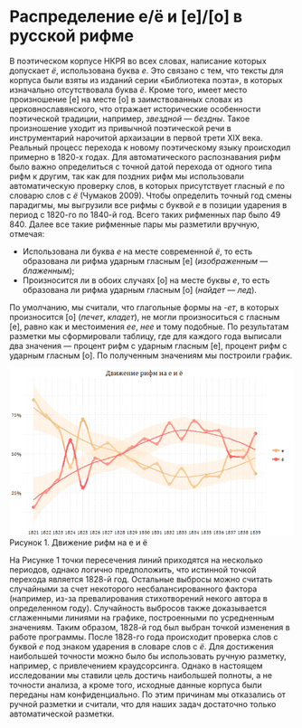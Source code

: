 # Распределение е/ё и [е]/[о] в русской рифме

В поэтическом корпусе НКРЯ во всех словах, написание которых допускает _ё_, использована буква _е_. Это связано с тем, что тексты для корпуса были взяты из изданий серии &laquo;Библиотека поэта&raquo;, в которых изначально отсутствовала буква _ё_. Кроме того, имеет место произношение [е] на месте [о] в заимствованных словах из церковнославянского, что отражает исторические особенности поэтической традиции, например, _звездной_ &mdash; _бездны_. Такое произношение уходит из привычной поэтической речи в инструментарий нарочитой архаизации в первой трети XIX века. Реальный процесс перехода к новому поэтическому языку происходил примерно в 1820-х годах.
Для автоматического распознавания рифм было важно определиться с точной датой перехода от одного типа рифм к другим, так как для поздних рифм мы использовали автоматическую проверку слов, в которых присутствует гласный _е_ по словарю слов с _ё_ (Чумаков 2009).
Чтобы определить точный год смены парадигмы, мы выгрузили все рифмы с буквой _е_ в позиции ударения в период с 1820-го по 1840-й год. Всего таких рифменных пар было 49 840. Далее все такие рифменные пары мы разметили вручную, отмечая:

- Использована ли буква _е_ на месте современной _ё_, то есть образована ли рифма ударным гласным [е] (_изображенным_ &mdash; _блаженным_);
- Произносится ли в обоих случаях [о] на месте буквы _е_, то есть образована ли рифма ударным гласным [о] (_найдет_ &mdash; _лед_).


По умолчанию, мы считали, что глагольные формы на _-ет_, в которых произносится [о] (_печет_, _кладет_), не могли произноситься с гласным [е], равно как и местоимения _ее_, _нее_ и тому подобные.
По результатам разметки мы сформировали таблицу, где для каждого года выписали два значения &mdash; процент рифм с ударным гласным [е], процент рифм с ударным гласным [о]. По полученным значениям мы построили график.

![Image](e_yo.png)
Рисунок 1. Движение рифм на е и ё

На Рисунке 1 точки пересечения линий приходятся на несколько периодов, однако логично предположить, что истинной точкой перехода является 1828-й год. Остальные выбросы можно считать случайными за счет некоторого несбалансированного фактора (например, из-за превалирования стихотворений некого автора в определенном году). Случайность выбросов также доказывается сглаженными линиями на графике, построенными по усредненным значениям.
Таким образом, 1828-й год был выбран точкой изменения в работе программы. После 1828-го года происходит проверка слов с буквой _е_ под знаком ударения в словаре слов с _ё_. Для достижения наибольшей точности можно было бы использовать ручную разметку, например, с привлечением краудсорсинга. Однако в настоящем исследовании мы ставили цель достичь наибольшей полноты, а не точности анализа, а кроме того, исходные данные корпуса были переданы нам конфиденциально. По этим причинам мы отказались от ручной разметки и считали, что для наших задач достаточно только автоматической разметки.
